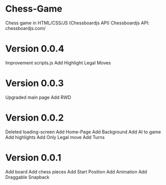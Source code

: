 # Chess-Game
Chess game in HTML/CSS/JS (Chessboardjs API)
Chessboardjs API: chessboardjs.com/

# Version 0.0.4
Improvement scripts.js
Add Highlight Legal Moves

# Version 0.0.3
Upgraded main page
Add RWD

# Version 0.0.2
Deleted loading-screen
Add Home-Page
Add Background
Add AI to game
Add highlights
Add Only Legal move
Add Turns

# Version 0.0.1
Add board
Add chess pieces
Add Start Position
Add Animation
Add Draggable Snapback
